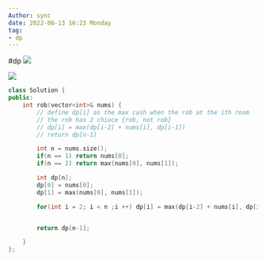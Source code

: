 ```yaml
---
Author: sync
date: 2022-06-13 16:23 Monday
tag: 
- dp
---
```


#dp
![](FigureBed%20🌄/Pasted/Pasted%20image%2020220604215003.png)

![](FigureBed%20🌄/Pasted/Pasted%20image%2020220604215027.png)

```cpp
class Solution {
public:
    int rob(vector<int>& nums) {
        // define dp[i] as the max cash when the rob at the ith room
        // the rob has 2 chioce {rob, not rob}
        // dp[i] = max(dp[i-2] + nums[i], dp[i-1])
        // return dp[n-1]

        int n = nums.size();
        if(n == 1) return nums[0];
        if(n == 2) return max(nums[0], nums[1]);

        int dp[n];
        dp[0] = nums[0];
        dp[1] = max(nums[0], nums[1]);

        for(int i = 2; i < n ;i ++) dp[i] = max(dp[i-2] + nums[i], dp[i-1]);


        return dp[n-1];

    }
};

```
